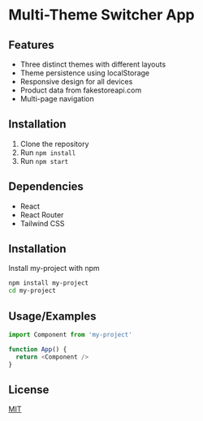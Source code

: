 # Multi-Theme Switcher App

## Features
- Three distinct themes with different layouts
- Theme persistence using localStorage
- Responsive design for all devices
- Product data from fakestoreapi.com
- Multi-page navigation

## Installation
1. Clone the repository
2. Run `npm install`
3. Run `npm start`

## Dependencies
- React
- React Router
- Tailwind CSS

## Installation

Install my-project with npm

```bash
npm install my-project
cd my-project
```

## Usage/Examples

```javascript
import Component from 'my-project'

function App() {
  return <Component />
}
```

## License

[MIT](https://choosealicense.com/licenses/mit/)
